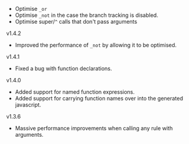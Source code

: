 * Optimise `_or`
* Optimise `_not` in the case the branch tracking is disabled.
* Optimise super/`^` calls that don't pass arguments

v1.4.2

* Improved the performance of `_not` by allowing it to be optimised.

v1.4.1

* Fixed a bug with function declarations.

v1.4.0

* Added support for named function expressions.
* Added support for carrying function names over into the generated javascript.

v1.3.6

* Massive performance improvements when calling any rule with arguments.
